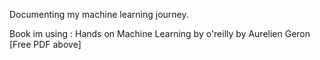 Documenting my machine learning journey.

Book im using : Hands on Machine Learning by o'reilly by Aurelien Geron [Free PDF above]

